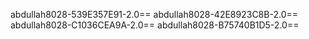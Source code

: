 abdullah8028-539E357E91-2.0==
abdullah8028-42E8923C8B-2.0==
abdullah8028-C1036CEA9A-2.0==
abdullah8028-B75740B1D5-2.0==
